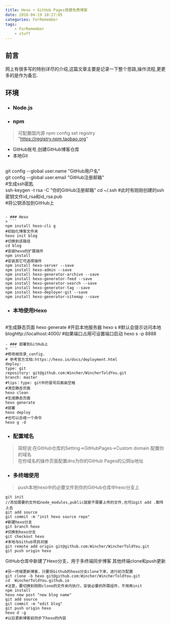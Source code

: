 ```yaml
---
title: Hexo + GitHub Pages搭建免费博客
date: 2018-04-19 10:27:05
categories: ForRemember
tags:
    - ForRemember
    - stuff
---
```


## 前言
  网上有很多写的特别详尽的介绍,这篇文章主要是记录一下整个思路,操作流程,更更多的是作为备忘.

## 环境
- ### Node.js  
- ### npm
>可配置国内源 npm config set registry "https://registry.npm.taobao.org"
- GitHub账号,创建GitHub博客仓库
- 本地Git
>```
git config --global user.name "GitHub用户名"  
git config --global user.email "GitHub注册邮箱"  
#生成ssh密匙  
ssh-keygen -t rsa -C "你的GitHub注册邮箱"
cd ~/.ssh
#此时有刚刚创建的ssh密钥文件id_rsa和id_rsa.pub  
#将公钥添加到GitHub上
```

- ### Hexo
> ```
npm install hexo-cli g  
#初始化博客文件夹  
hexo init blog  
#切换到该路径  
cd blog  
#安装hexo的扩展插件  
npm install  
#安装其它可选择插件  
npm install hexo-server --save  
npm install hexo-admin --save  
npm install hexo-generator-archive --save  
npm install hexo-generator-feed --save  
npm install hexo-generator-search --save  
npm install hexo-generator-tag --save  
npm install hexo-deployer-git --save  
npm install hexo-generator-sitemap --save  
```

- ### 本地使用Hexo
> ```
#生成静态页面
hexo generate
#开启本地服务器
hexo s
#默认会提示访问本地bloghttp://localhost:4000/
#如果端口占用可设置端口启动
hexo s -p 8888
```
- ### 部署到GitHub上
> ```
#修改根目录_config.
# 参考官方文档:https://hexo.io/docs/deployment.html
deploy:
type: git
repository: git@github.com:Wincher/WincherToldYou.git
branch: master
#tips：type: git中的冒号后面由空格
#清空静态页面
hexo clean
#生成静态页面
hexo generate
#部署
hexo deploy
#也可以合成一个命令
hexo g -d
```
- ### 配置域名
> 简短说:在GitHub仓库的Setting->GitHubPages->Custom domain
配置你的域名  
在你域名的操作页面配置dns为你的GitHub Pages的公网ip地址

- ### 多终端使用
>push本地hexo中的必要文件到你的GitHub仓库中hexo分支上
```
git init
//添加需要的文件如node_modules,public就是不需要上传的文件,也可以git add .都传上去
git add source
git commit -m "init hexo source repo"
#新建hexo分支
git branch hexo
#切换到hexo分支
git checkout hexo
#本地与Github项目对接
git remote add origin git@github.com:Wincher/WincherToldYou.git
git push origin hexo
```
GitHub仓库中新建了Hexo分支，用于多终端同步博客
其他终端clone和push更新
```
#另一终端更新博客，只要将Github的hexo分支clone下来，进行初次配置
git clone -b hexo git@github.com:Wincher/WincherToldYou.git
cd  WincherToldYou.github.io
#注意，要切换到刚刚clone的文件夹内执行，安装必要的所需组件，不用再init
npm install
hexo new post "new blog name"
git add source
git commit -m "edit blog"
git push origin hexo
hexo d -g
#以后更新博客前同步下hexo的内容
```
